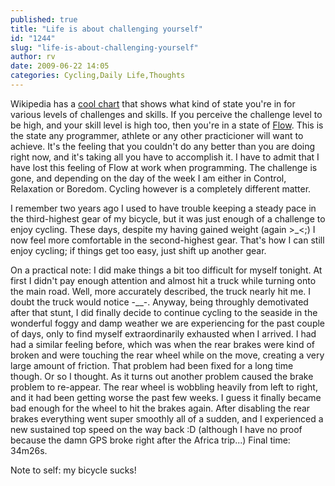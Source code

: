 ```yaml
---
published: true
title: "Life is about challenging yourself"
id: "1244"
slug: "life-is-about-challenging-yourself"
author: rv
date: 2009-06-22 14:05
categories: Cycling,Daily Life,Thoughts
---
```

Wikipedia has a <a href="https://en.wikipedia.org/wiki/File:Challenge_vs_skill.jpg" target="_blank">cool chart</a> that shows what kind of state you're in for various levels of challenges and skills. If you perceive the challenge level to be high, and your skill level is high too, then you're in a state of <a href="https://en.wikipedia.org/wiki/Flow_(psychology)" target="_blank">Flow</a>. This is the state any programmer, athlete or any other practicioner will want to achieve. It's the feeling that you couldn't do any better than you are doing right now, and it's taking all you have to accomplish it. I have to admit that I have lost this feeling of Flow at work when programming. The challenge is gone, and depending on the day of the week I am either in Control, Relaxation or Boredom. Cycling however is a completely different matter.

I remember two years ago I used to have trouble keeping a steady pace in the third-highest gear of my bicycle, but it was just enough of a challenge to enjoy cycling. These days, despite my having gained weight (again &gt;_&lt;;) I now feel more comfortable in the second-highest gear. That's how I can still enjoy cycling; if things get too easy, just shift up another gear.

On a practical note: I did make things a bit too difficult for myself tonight. At first I didn't pay enough attention and almost hit a truck while turning onto the main road. Well, more accurately described, the truck nearly hit me. I doubt the truck would notice -__-. Anyway, being throughly demotivated after that stunt, I did finally decide to continue cycling to the seaside in the wonderful foggy and damp weather we are experiencing for the past couple of days, only to find myself extraordinarily exhausted when I arrived. I had had a similar feeling before, which was when the rear brakes were kind of broken and were touching the rear wheel while on the move, creating a very large amount of friction. That problem had been fixed for a long time though. Or so I thought. As it turns out another problem caused the brake problem to re-appear. The rear wheel is wobbling heavily from left to right, and it had been getting worse the past few weeks. I guess it finally became bad enough for the wheel to hit the brakes again. After disabling the rear brakes everything went super smoothly all of a sudden, and I experienced a new sustained top speed on the way back :D (although I have no proof because the damn GPS broke right after the Africa trip...) Final time: 34m26s.

Note to self: my bicycle sucks!